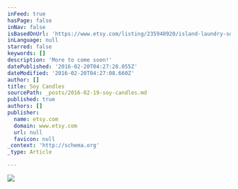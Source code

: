 ```yaml
---
inFeed: true
hasPage: false
inNav: false
isBasedOnUrl: 'https://www.etsy.com/listing/235948920/island-laundry-soy-candle?ref=shop_home_active_8'
inLanguage: null
starred: false
keywords: []
description: 'More to come soon!'
datePublished: '2016-02-20T04:27:28.055Z'
dateModified: '2016-02-20T04:27:08.660Z'
author: []
title: Soy Candles
sourcePath: _posts/2016-02-19-soy-candles.md
published: true
authors: []
publisher:
  name: etsy.com
  domain: www.etsy.com
  url: null
  favicon: null
_context: 'http://schema.org'
_type: Article

---
```

![](https://img1.etsystatic.com/063/0/10264507/il_570xN.782414469_2n46.jpg)